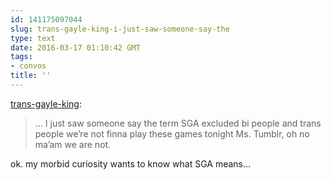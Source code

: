 ```yaml
---
id: 141175097044
slug: trans-gayle-king-i-just-saw-someone-say-the
type: text
date: 2016-03-17 01:10:42 GMT
tags:
- convos
title: ''
---
```

<p><a class="tumblr_blog" href="http://trans-gayle-king.tumblr.com/post/141173999875">trans-gayle-king</a>:</p>
<blockquote>
<p>… I just saw someone say the term SGA excluded bi people and trans people we’re not finna play these games tonight Ms. Tumblr, oh no ma’am we are not.</p>
</blockquote>

ok. my morbid curiosity wants to know what SGA means... 